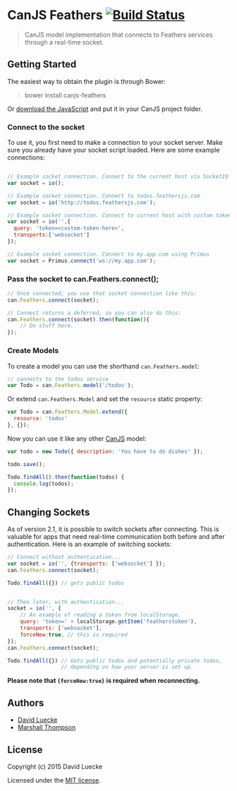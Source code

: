 # CanJS Feathers [![Build Status](https://travis-ci.org/feathersjs/canjs-feathers.png?branch=master)](https://travis-ci.org/feathersjs/canjs-feathers)

> CanJS model implementation that connects to Feathers services through a real-time socket.

## Getting Started

The easiest way to obtain the plugin is through Bower:

> bower install canjs-feathers

Or [download the JavaScript](/feathersjs/feathers-websocket-client/archive/master.zip) and put it in your CanJS project folder.

### Connect to the socket

To use it, you first need to make a connection to your socket server.  Make sure you already have your socket script loaded.  Here are some example connections:

```js

// Example socket connection. Connect to the current host via SocketIO
var socket = io();

// Example socket connection. Connect to todos.feathersjs.com
var socket = io('http://todos.feathersjs.com');

// Example socket connection. Connect to current host with custom token auth and transports.
var socket = io('',{
  query: 'token=<custom-token-here>',
  transports:['websocket']
});

// Example socket connection. Connect to my.app.com using Primus
var socket = Primus.connect('ws://my.app.com');
```

### Pass the socket to can.Feathers.connect();

```js
// Once connected, you use that socket connection like this:
can.Feathers.connect(socket);

// Connect returns a deferred, so you can also do this:
can.Feathers.connect(socket).then(function(){
    // Do stuff here.
});
```


### Create Models
To create a model you can use the shorthand `can.Feathers.model`:

```js
// connects to the todos service
var Todo = can.Feathers.model('/todos');
```

Or extend `can.Feathers.Model` and set the `resource` static property:

```js
var Todo = can.Feathers.Model.extend({
  resource: 'todos'
}, {});
```

Now you can use it like any other [CanJS](http://canjs.com/docs/can.Model.html) model:

```js
var todo = new Todo({ description: 'You have to do dishes' });

todo.save();

Todo.findAll().then(function(todos) {
  console.log(todos);
});
```

## Changing Sockets
As of version 2.1, it is possible to switch sockets after connecting.  This is valuable for apps that need real-time communication both before and after authentication.  Here is an example of switching sockets:

```js
// Connect without authentication...
var socket = io('', {transports: ['websocket'] });
can.Feathers.connect(socket);

Todo.findAll({}) // gets public todos


// Then later, with authentication...
socket = io('', {
    // An example of reading a token from localStorage.
    query: 'token=' + localStorage.getItem('featherstoken'),
    transports: ['websocket'],
    forceNew:true, // this is required
});
can.Feathers.connect(socket);

Todo.findAll({}) // Gets public todos and potentially private todos,
                 // depending on how your server is set up.
```

**Please note that `{forceNew:true}` is required when reconnecting.**


## Authors

- [David Luecke](https://github.com/daffl)
- [Marshall Thompson](https://github.com/marshallswain)

## License

Copyright (c) 2015 David Luecke

Licensed under the [MIT license](LICENSE).
